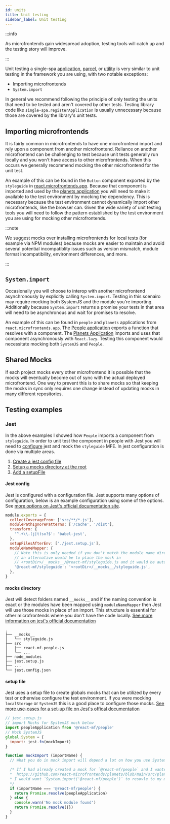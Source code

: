```yaml
---
id: units
title: Unit testing
sidebar_label: Unit testing
---
```


:::info

As microfrontends gain widespread adoption, testing tools will catch up and the testing story will improve.

:::

Unit testing a single-spa [application](/docs/module-types#applications), [parcel](/docs/module-types#parcels), or [utility](/docs/module-types/#utilities) is very similar to unit testing in the framework you are using, with two notable exceptions:
- Importing microfrontends
- `System.import`

In general we recommend following the principle of only testing the units that need to be tested and aren't covered by other tests. Testing library code like `single-spa.registerApplication` is usually unnecessary because those are covered by the library's unit tests.

## Importing microfrontends

It is fairly common in microfrontends to have one microfrontend import and rely upon a component from another microfrontend. Reliance on another microfrontend can be challenging to test because unit tests generally run locally and you won't have access to other microfrontends. When this occurs we generally recommend mocking the other microfrontend for the unit test.

An example of this can be found in the `Button` component exported by the `styleguide` in [react.microfrontends.app](https://github.com/react-microfrontends/styleguide/blob/master/src/button.component.js). Because that component is imported and used by the [planets application](https://github.com/react-microfrontends/planets/blob/41ba0aaf9005b5300cc28ad5f4eac024eae06e2b/src/planets-page/planets-page.component.js#L6) you will need to make it available to the test environment by mocking the dependency. This is necessary because the test environment cannot dynamically import other microfrontends, like the browser can. Given the wide variety of unit testing tools you will need to follow the pattern established by the test environment you are using for mocking other microfrontends.

:::note

We suggest mocks over installing microfrontends for local tests (for example via NPM modules) because mocks are easier to maintain and avoid several potential incompatiblity issues such as version mismatch, module format incompatibility, environment differences, and more.

:::

## `System.import`

Occasionally you will choose to interop with another microfrontend asynchronously by explicitly calling `System.import`. Testing in this scenairo may require mocking both SystemJS and the module you're importing. Additionally because `System.import` returns a promise your tests in that area will need to be asynchronous and wait for promises to resolve.

An example of this can be found in `people` and `planets` applications from `react.microfrontends.app`. The [People application](https://github.com/react-microfrontends/people/blob/master/src/react-mf-people.js#L21) exports a function that resolves with a component. The [Planets Application](https://github.com/react-microfrontends/planets/blob/main/src/planets-page/selected-planet/selected-planet.component.js) imports and uses that component asynchronously with `React.lazy`. Testing this component would necessitate mocking both `SystemJS` and `People`.

## Shared Mocks

If each project mocks every other microfrontend it is possible that the mocks will eventually become out of sync with the actual deployed microfrontend. One way to prevent this is to share mocks so that keeping the mocks in sync only requires one change instead of updating mocks in many different repositories.

## Testing examples

### Jest
In the above examples I showed how `People` imports a component from `styleguide`. In order to unit test the component in people with Jest you will need to [configure](https://jestjs.io/docs/configuration) jest and mock the `styleguide` MFE. In jest configuration is done via multiple areas.
1. [Create a jest config file](#jest-config)
1. [Setup a mocks directory at the root](#mocks-directory)
1. [Add a setupFile](#setup-file)

#### Jest config
Jest is configured with a configuration file. Jest supports many options of configuration, below is an example configuration using some of the options. See [more options on Jest's official documentation site](https://jestjs.io/docs/configuration).
````js
module.exports = {
  collectCoverageFrom: ['src/**/*.js'],
  modulePathIgnorePatterns: ['/cache', '/dist'],
  transform: {
    '^.+\\.(j|t)sx?$': 'babel-jest',
  },
  setupFilesAfterEnv: ['./jest.setup.js'],
  moduleNameMapper: {
    // Note this is only needed if you don't match the module name directly
    // an alternative would be to place the mock in 
    // <rootDir>/__mocks__/@react-mf/styleguide.js and it would be autodetected
    '@react-mf/styleguide': '<rootDir>/__mocks__/styleguide.js',
  },
}
````

#### mocks directory
Jest will detect folders named `__mocks__` and if the naming convention is exact or the modules have been mapped using `moduleNameMapper` then Jest will use those mocks in place of an import. This structure is essential for other microfrontends where you don't have the code locally. [See more information on jest's official documentation](https://jestjs.io/docs/manual-mocks)
```
.
├── __mocks__
│   └── styleguide.js
├── src
│   ├── react-mf-people.js
│   └── ...
├── node_modules
├── jest.setup.js
├── ...
└── jest.config.json
```

#### setup file
Jest uses a setup file to create globals mocks that can be utilized by every test or otherwise configure the test environment. If you were mocking `localStorage` or `SystemJS` this is a good place to configure those mocks. [See more use-cases for a set-up file on Jest's offical documentation](https://jestjs.io/docs/configuration#setupfilesafterenv-array)
```js
// jest.setup.js
// import Mocks for SystemJS mock below
import peopleApplication from '@react-mf/people'
// Mock SystemJS
global.System = {
  import: jest.fn(mockImport)
}

function mockImport (importName) {
  // What you do in mock import will depend a lot on how you use SystemJS in the project and components you wish to test

  /* If I had already created a mock for `@react-mf/people` and I wanted to test this component:
  *  https://github.com/react-microfrontends/planets/blob/main/src/planets-page/selected-planet/selected-planet.component.js#L5
  * I would want `System.import('@react-mf/people')` to resovle to my mock one way to accomplish this would be the following
  */
  if (importName === '@react-mf/people') {
    return Promise.resolve(peopleApplication)
  } else {
    console.warn('No mock module found')
    return Promise.resolve({})
  }
}

```
